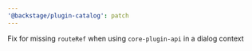 ```yaml
---
'@backstage/plugin-catalog': patch
---
```


Fix for missing `routeRef` when using `core-plugin-api` in a dialog context
